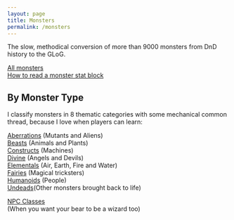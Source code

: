 ```yaml
---
layout: page
title: Monsters
permalink: /monsters
---
```


The slow, methodical conversion of more than 9000 monsters from DnD history to the GLoG.

[All monsters](/list/monsters)<br>
[How to read a monster stat block](/monsters/lexicon)

## By Monster Type
I classify monsters in 8 thematic categories with some mechanical common thread, because I love when players can learn:

[Aberrations](/list/monsters-aberration) (Mutants and Aliens)<br>
[Beasts](/list/monsters-beast) (Animals and Plants)<br>
[Constructs](/list/monsters-construct) (Machines) <br>
[Divine](/list/monsters-celestial) (Angels and Devils) <br>
[Elementals](/list/monsters-elemental) (Air, Earth, Fire and Water) <br>
[Fairies](/list/monsters-fey) (Magical tricksters) <br>
[Humanoids](/list/monsters-humanoid) (People) <br>
[Undeads](/list/monsters-undead)(Other monsters brought back to life)

[NPC Classes](/list/monsters-classes) <br> (When you want your bear to be a wizard too)
